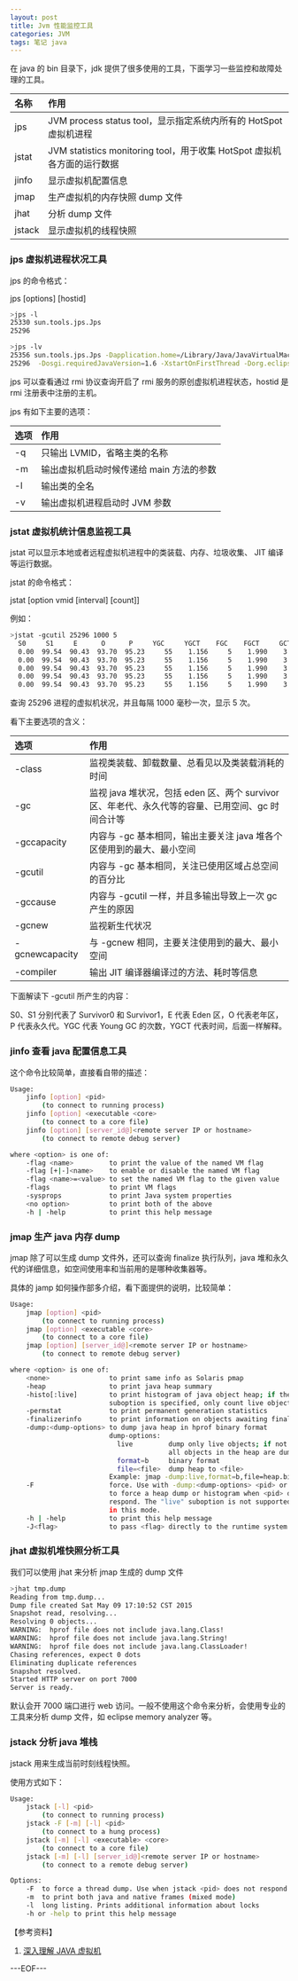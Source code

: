 ```yaml
---
layout: post
title: Jvm 性能监控工具
categories: JVM
tags: 笔记 java
---
```


在 java 的 bin 目录下，jdk 提供了很多使用的工具，下面学习一些监控和故障处理的工具。

名称|作用
:--|:--
jps|JVM process status tool，显示指定系统内所有的 HotSpot 虚拟机进程
jstat|JVM statistics monitoring tool，用于收集 HotSpot 虚拟机各方面的运行数据
jinfo|显示虚拟机配置信息
jmap|生产虚拟机的内存快照 dump 文件
jhat| 分析 dump 文件
jstack|显示虚拟机的线程快照

### jps 虚拟机进程状况工具

jps 的命令格式：

jps [options] [hostid]

```bash
>jps -l
25330 sun.tools.jps.Jps
25296

>jps -lv
25356 sun.tools.jps.Jps -Dapplication.home=/Library/Java/JavaVirtualMachines/jdk1.7.0_71.jdk/Contents/Home -Xms8m
25296  -Dosgi.requiredJavaVersion=1.6 -XstartOnFirstThread -Dorg.eclipse.swt.internal.carbon.smallFonts -XX:MaxPermSize=256m -Xms40m -Xmx512m -Xdock:icon=../Resources/Eclipse.icns -XstartOnFirstThread -Dorg.eclipse.swt.internal.carbon.smallFonts
```

jps 可以查看通过 rmi 协议查询开启了 rmi 服务的原创虚拟机进程状态，hostid 是 rmi 注册表中注册的主机。

jps 有如下主要的选项：

选项|作用
:--|:--
-q|只输出 LVMID，省略主类的名称
-m|输出虚拟机启动时候传递给 main 方法的参数
-l|输出类的全名
-v|输出虚拟机进程启动时 JVM 参数

### jstat 虚拟机统计信息监视工具

jstat 可以显示本地或者远程虚拟机进程中的类装载、内存、垃圾收集、 JIT 编译等运行数据。

jstat 的命令格式：

jstat [option  vmid [interval] [count]]

例如：

```bash
>jstat -gcutil 25296 1000 5
  S0     S1     E      O      P     YGC     YGCT    FGC    FGCT     GCT
  0.00  99.54  90.43  93.70  95.23     55    1.156     5    1.990    3.146
  0.00  99.54  90.43  93.70  95.23     55    1.156     5    1.990    3.146
  0.00  99.54  90.43  93.70  95.23     55    1.156     5    1.990    3.146
  0.00  99.54  90.43  93.70  95.23     55    1.156     5    1.990    3.146
  0.00  99.54  90.43  93.70  95.23     55    1.156     5    1.990    3.146
```

查询 25296 进程的虚拟机状况，并且每隔 1000 毫秒一次，显示 5 次。

看下主要选项的含义：

选项|作用
:--|:--
-class|监视类装载、卸载数量、总看见以及类装载消耗的时间
-gc|监视 java 堆状况，包括 eden 区、两个 survivor 区、年老代、永久代等的容量、已用空间、gc 时间合计等
-gccapacity|内容与 -gc 基本相同，输出主要关注 java 堆各个区使用到的最大、最小空间
-gcutil|内容与 -gc 基本相同，关注已使用区域占总空间的百分比
-gccause|内容与 -gcutil 一样，并且多输出导致上一次 gc 产生的原因
-gcnew|监视新生代状况
-gcnewcapacity|与 -gcnew 相同，主要关注使用到的最大、最小空间
-compiler|输出 JIT 编译器编译过的方法、耗时等信息

下面解读下 -gcutil 所产生的内容：

S0、S1 分别代表了 Survivor0 和 Survivor1，E 代表 Eden 区，O 代表老年区， P 代表永久代。YGC 代表 Young GC 的次数，YGCT 代表时间，后面一样解释。

### jinfo 查看 java 配置信息工具

这个命令比较简单，直接看自带的描述：

```bash
Usage:
    jinfo [option] <pid>
        (to connect to running process)
    jinfo [option] <executable <core>
        (to connect to a core file)
    jinfo [option] [server_id@]<remote server IP or hostname>
        (to connect to remote debug server)

where <option> is one of:
    -flag <name>         to print the value of the named VM flag
    -flag [+|-]<name>    to enable or disable the named VM flag
    -flag <name>=<value> to set the named VM flag to the given value
    -flags               to print VM flags
    -sysprops            to print Java system properties
    <no option>          to print both of the above
    -h | -help           to print this help message
```

### jmap 生产 java 内存 dump

jmap 除了可以生成 dump 文件外，还可以查询 finalize 执行队列，java 堆和永久代的详细信息，如空间使用率和当前用的是哪种收集器等。

具体的 jamp 如何操作部多介绍，看下面提供的说明，比较简单：

```bash
Usage:
    jmap [option] <pid>
        (to connect to running process)
    jmap [option] <executable <core>
        (to connect to a core file)
    jmap [option] [server_id@]<remote server IP or hostname>
        (to connect to remote debug server)

where <option> is one of:
    <none>               to print same info as Solaris pmap
    -heap                to print java heap summary
    -histo[:live]        to print histogram of java object heap; if the "live"
                         suboption is specified, only count live objects
    -permstat            to print permanent generation statistics
    -finalizerinfo       to print information on objects awaiting finalization
    -dump:<dump-options> to dump java heap in hprof binary format
                         dump-options:
                           live         dump only live objects; if not specified,
                                        all objects in the heap are dumped.
                           format=b     binary format
                           file=<file>  dump heap to <file>
                         Example: jmap -dump:live,format=b,file=heap.bin <pid>
    -F                   force. Use with -dump:<dump-options> <pid> or -histo
                         to force a heap dump or histogram when <pid> does not
                         respond. The "live" suboption is not supported
                         in this mode.
    -h | -help           to print this help message
    -J<flag>             to pass <flag> directly to the runtime system
```

### jhat 虚拟机堆快照分析工具

我们可以使用 jhat 来分析 jmap 生成的 dump 文件

```bash
>jhat tmp.dump
Reading from tmp.dump...
Dump file created Sat May 09 17:10:52 CST 2015
Snapshot read, resolving...
Resolving 0 objects...
WARNING:  hprof file does not include java.lang.Class!
WARNING:  hprof file does not include java.lang.String!
WARNING:  hprof file does not include java.lang.ClassLoader!
Chasing references, expect 0 dots
Eliminating duplicate references
Snapshot resolved.
Started HTTP server on port 7000
Server is ready.
```

默认会开 7000 端口进行 web 访问。一般不使用这个命令来分析，会使用专业的工具来分析 dump 文件，如 eclipse memory analyzer 等。

### jstack 分析 java 堆栈

jstack 用来生成当前时刻线程快照。

使用方式如下：

```bash
Usage:
    jstack [-l] <pid>
        (to connect to running process)
    jstack -F [-m] [-l] <pid>
        (to connect to a hung process)
    jstack [-m] [-l] <executable> <core>
        (to connect to a core file)
    jstack [-m] [-l] [server_id@]<remote server IP or hostname>
        (to connect to a remote debug server)

Options:
    -F  to force a thread dump. Use when jstack <pid> does not respond (process is hung)
    -m  to print both java and native frames (mixed mode)
    -l  long listing. Prints additional information about locks
    -h or -help to print this help message
```

【参考资料】

1. [深入理解 JAVA 虚拟机](http://book.douban.com/subject/24722612/)

---EOF---

